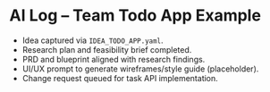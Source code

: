 # AI Log – Team Todo App Example

- Idea captured via `IDEA_TODO_APP.yaml`.
- Research plan and feasibility brief completed.
- PRD and blueprint aligned with research findings.
- UI/UX prompt to generate wireframes/style guide (placeholder).
- Change request queued for task API implementation.
